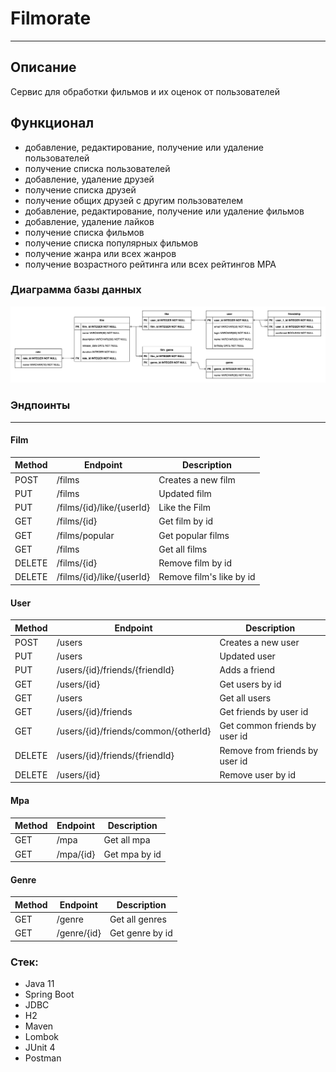 
# Filmorate

---

## Описание

Сервис для обработки фильмов и их оценок от пользователей

## Функционал

- добавление, редактирование, получение или удаление пользователей
- получение списка пользователей
- добавление, удаление друзей
- получение списка друзей
- получение общих друзей с другим пользователем
- добавление, редактирование, получение или удаление фильмов
- добавление, удаление лайков
- получение списка фильмов
- получение списка популярных фильмов
- получение жанра или всех жанров
- получение возрастного рейтинга или всех рейтингов MPA

### Диаграмма базы данных

![Database scheme](scheme.png)

### Эндпоинты

---

#### Film

| Method | Endpoint                  | Description               |
|--------|---------------------------|---------------------------|
| POST   | /films                    | Creates a new film        |
| PUT    | /films                    | Updated film              |
| PUT    | /films/{id}/like/{userId} | Like the Film             |
| GET    | /films/{id}               | Get film by id            |
| GET    | /films/popular            | Get popular films         |
| GET    | /films                    | Get all films             |
| DELETE | /films/{id}               | Remove film by id         |
| DELETE | /films/{id}/like/{userId} | Remove film's like by id  |

#### User

| Method | Endpoint                             | Description                    |
|--------|--------------------------------------|--------------------------------|
| POST   | /users                               | Creates a new user             |
| PUT    | /users                               | Updated user                   |
| PUT    | /users/{id}/friends/{friendId}       | Adds a friend                  |
| GET    | /users/{id}                          | Get users by id                |
| GET    | /users                               | Get all users                  |
| GET    | /users/{id}/friends                  | Get friends by user id         |
| GET    | /users/{id}/friends/common/{otherId} | Get common friends by user id  |
| DELETE | /users/{id}/friends/{friendId}       | Remove from friends by user id |
| DELETE | /users/{id}                          | Remove user by id              |

#### Mpa

| Method | Endpoint                             | Description     |
|--------|--------------------------------------|-----------------|
| GET    | /mpa                                 | Get all mpa     |
| GET    | /mpa/{id}                            | Get mpa by id   |

#### Genre

| Method | Endpoint                       | Description     |
|--------|--------------------------------|-----------------|
| GET    | /genre                         | Get all genres  |
| GET    | /genre/{id}                    | Get genre by id |

### Стек:

- Java 11
- Spring Boot
- JDBC
- H2
- Maven
- Lombok
- JUnit 4
- Postman
